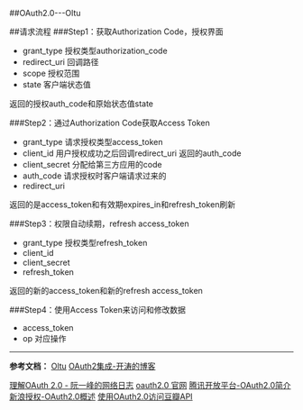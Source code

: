 ##OAuth2.0---Oltu

##请求流程
###Step1：获取Authorization Code，授权界面

- grant_type 授权类型authorization_code
- redirect_uri 回调路径
- scope 授权范围
- state 客户端状态值

返回的授权auth_code和原始状态值state

###Step2：通过Authorization Code获取Access Token

-  grant_type 请求授权类型access_token
-  client_id  用户授权成功之后回调redirect_uri 返回的auth_code
-  client_secret  分配给第三方应用的code
-  auth_code  请求授权时客户端请求过来的
-  redirect_uri

返回的是access_token和有效期expires_in和refresh_token刷新

###Step3：权限自动续期，refresh access_token

- grant_type 授权类型refresh_token
- client_id
- client_secret
- refresh_token

返回的新的access_token和新的refresh access_token

###Step4：使用Access Token来访问和修改数据

- access_token
- op 对应操作

---
**参考文档：**
[Oltu](http://oltu.apache.org/)
[OAuth2集成-开涛的博客](http://jinnianshilongnian.iteye.com/blog/2038646)

[理解OAuth 2.0 - 阮一峰的网络日志](http://www.ruanyifeng.com/blog/2014/05/oauth_2_0.html)
[oauth2.0 官网](http://oauth.net/2/)
[腾讯开放平台-OAuth2.0简介](http://wiki.open.qq.com/wiki/website/OAuth2.0%E7%AE%80%E4%BB%8B)
[新浪授权-OAuth2.0概述](http://open.weibo.com/wiki/%E6%8E%88%E6%9D%83%E6%9C%BA%E5%88%B6%E8%AF%B4%E6%98%8E)
[使用OAuth2.0访问豆瓣API](https://developers.douban.com/wiki/?title=oauth2)